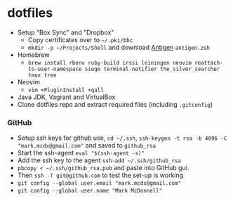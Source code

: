 # dotfiles

- Setup "Box Sync" and "Dropbox"
  - Copy certificates over to `~/.pki/bbc`
  - `mkdir -p ~/Projects/Shell` and download [Antigen](http://antigen.sharats.me/) `antigen.zsh`
- Homebrew
  - `brew install rbenv ruby-build irssi leiningen neovim reattach-to-user-namespace siege terminal-notifier the_silver_searcher tmux tree`
- Neovim
  - `vim +PluginInstall +qall`
- Java JDK, Vagrant and VirtualBox
- Clone dotfiles repo and extract required files (including `.gitconfig`)

### GitHub

- Setup ssh keys for github use, `cd ~/.ssh`, `ssh-keygen -t rsa -b 4096 -C "mark.mcdx@gmail.com"` and saved to `github_rsa`
- Start the ssh-agent `eval "$(ssh-agent -s)"`
- Add the ssh key to the agent `ssh-add ~/.ssh/github_rsa`
- `pbcopy < ~/.ssh/github_rsa.pub` and paste into GitHub gui.
- Then `ssh -T git@github.com` to test the set-up is working
- `git config --global user.email "mark.mcdx@gmail.com"`
- `git config --global user.name "Mark McDonnell"`
